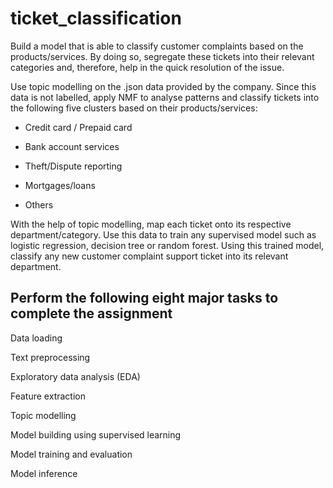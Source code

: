 # ticket_classification
Build a model that is able to classify customer complaints based on the products/services. By doing so, segregate these tickets into their relevant categories and, therefore, help in the quick resolution of the issue.

Use topic modelling on the .json data provided by the company. Since this data is not labelled, apply NMF to analyse patterns and classify tickets into the following five clusters based on their products/services:

* Credit card / Prepaid card

* Bank account services

* Theft/Dispute reporting

* Mortgages/loans

* Others

With the help of topic modelling, map each ticket onto its respective department/category. Use this data to train any supervised model such as logistic regression, decision tree or random forest. Using this trained model, classify any new customer complaint support ticket into its relevant department.

<H2> Perform the following eight major tasks to complete the assignment </H2>

Data loading

Text preprocessing

Exploratory data analysis (EDA)

Feature extraction

Topic modelling

Model building using supervised learning

Model training and evaluation

Model inference
